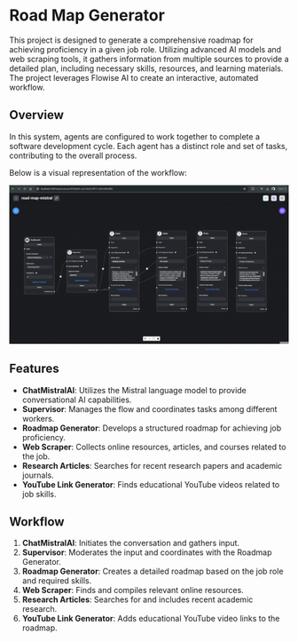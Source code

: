 # Road Map Generator

This project is designed to generate a comprehensive roadmap for achieving proficiency in a given job role. Utilizing advanced AI models and web scraping tools, it gathers information from multiple sources to provide a detailed plan, including necessary skills, resources, and learning materials. The project leverages Flowise AI to create an interactive, automated workflow.

## Overview

In this system, agents are configured to work together to complete a software development cycle. Each agent has a distinct role and set of tasks, contributing to the overall process.

Below is a visual representation of the workflow:

![Workflow](flowise-roadmap.png)

## Features

- **ChatMistralAI**: Utilizes the Mistral language model to provide conversational AI capabilities.
- **Supervisor**: Manages the flow and coordinates tasks among different workers.
- **Roadmap Generator**: Develops a structured roadmap for achieving job proficiency.
- **Web Scraper**: Collects online resources, articles, and courses related to the job.
- **Research Articles**: Searches for recent research papers and academic journals.
- **YouTube Link Generator**: Finds educational YouTube videos related to job skills.

## Workflow

1. **ChatMistralAI**: Initiates the conversation and gathers input.
2. **Supervisor**: Moderates the input and coordinates with the Roadmap Generator.
3. **Roadmap Generator**: Creates a detailed roadmap based on the job role and required skills.
4. **Web Scraper**: Finds and compiles relevant online resources.
5. **Research Articles**: Searches for and includes recent academic research.
6. **YouTube Link Generator**: Adds educational YouTube video links to the roadmap.
